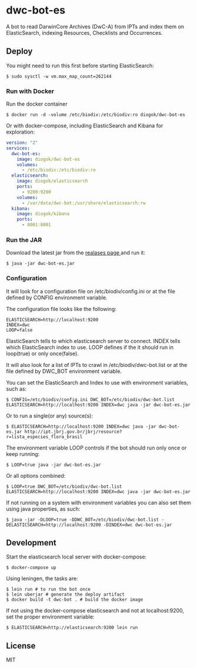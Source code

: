 # dwc-bot-es

A bot to read DarwinCore Archives (DwC-A) from IPTs and index them on ElasticSearch, indexing Resources, Checklists and Occurrences.

## Deploy

You might need to run this first before starting ElasticSearch:

    $ sudo sysctl -w vm.max_map_count=262144

### Run with Docker

Run the docker container

    $ docker run -d -volume /etc/biodiv:/etc/biodiv:ro diogok/dwc-bot-es

Or with docker-compose, including ElasticSearch and Kibana for exploration:

```yaml
version: "2"
services:
  dwc-bot-es:
    image: diogok/dwc-bot-es
    volumes:
      - /etc/biodiv:/etc/biodiv:ro
  elasticsearch:
    image: diogok/elasticsearch
    ports:
      - 9200:9200
    volumes:
      - /var/data/dwc-bot:/usr/share/elasticsearch:rw
  kibana:
    image: diogok/kibana
    ports:
      - 8001:8001
```

### Run the JAR

Download the latest jar from the [ realases page ](https://github.com/diogok/dwc-bot-es/releases) and run it:

    $ java -jar dwc-bot-es.jar

### Configuration

It will look for a configuration file on /etc/biodiv/config.ini or at the file defined by CONFIG environment variable.

The configuration file looks like the following:

    ELASTICSEARCH=http://localhost:9200
    INDEX=dwc
    LOOP=false

ElasticSearch tells to which elasticsearch server to connect. INDEX tells which ElasticSearch index to use. LOOP defines if the it should run in loop(true) or only once(false).

It will also look for a list of IPTs to crawl in /etc/biodiv/dwc-bot.list or at the file defined by DWC\_BOT environment variable.

You can set the ElasticSearch and Index to use with environment variables, such as:

    $ CONFIG=/etc/biodiv/config.ini DWC_BOT=/etc/biodiv/dwc-bot.list ELASTICSEARCH=http://localhost:9200 INDEX=dwc java -jar dwc-bot-es.jar

Or to run a single(or any) source(s):

    $ ELASTICSEARCH=http://localhost:9200 INDEX=dwc java -jar dwc-bot-es.jar http://ipt.jbrj.gov.br/jbrj/resource?r=lista_especies_flora_brasil

The environment variable LOOP controls if the bot should run only once or keep running:

    $ LOOP=true java -jar dwc-bot-es.jar

Or all options combined:

    $ LOOP=true DWC_BOT=/etc/biodiv/dwc-bot.list ELASTICSEARCH=http://localhost:9200 INDEX=dwc java -jar dwc-bot-es.jar

If not running on a system with environment variables you can also set them using java properties, as such:

    $ java -jar -DLOOP=true -DDWC_BOT=/etc/biodiv/dwc-bot.list -DELASTICSEARCH=http://localhost:9200 -DINDEX=dwc dwc-bot-es.jar

## Development

Start the elasticsearch local server with docker-compose:

    $ docker-compose up

Using leningen, the tasks are:

    $ lein run # to run the bot once
    $ lein uberjar # generate the deploy artifact
    $ docker build -t dwc-bot . # build the docker image

If not using the docker-compose elasticsearch and not at localhost:9200, set the proper environment variable:

    $ ELASTICSEARCH=http://elasticsearch:9200 lein run

## License

MIT

